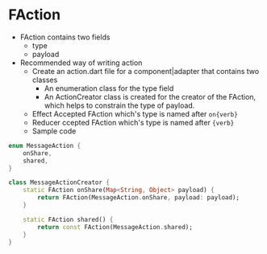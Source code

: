 # FAction

-   FAction contains two fields
    -   type
    -   payload
-   Recommended way of writing action
    -   Create an action.dart file for a component|adapter that contains two classes
        -   An enumeration class for the type field
        -   An ActionCreator class is created for the creator of the FAction, which helps to constrain the type of payload.
    -   Effect Accepted FAction which's type is named after `on{verb}`
    -   Reducer ccepted FAction which's type is named after `{verb}`
    -   Sample code

```dart
enum MessageAction {
    onShare,
    shared,
}

class MessageActionCreator {
    static FAction onShare(Map<String, Object> payload) {
        return FAction(MessageAction.onShare, payload: payload);
    }

    static FAction shared() {
        return const FAction(MessageAction.shared);
    }
}
```
